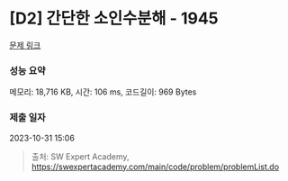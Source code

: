 # [D2] 간단한 소인수분해 - 1945 

[문제 링크](https://swexpertacademy.com/main/code/problem/problemDetail.do?contestProbId=AV5Pl0Q6ANQDFAUq) 

### 성능 요약

메모리: 18,716 KB, 시간: 106 ms, 코드길이: 969 Bytes

### 제출 일자

2023-10-31 15:06



> 출처: SW Expert Academy, https://swexpertacademy.com/main/code/problem/problemList.do